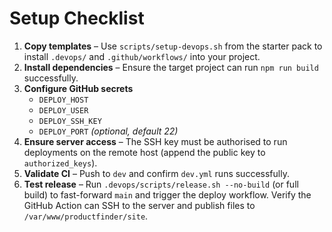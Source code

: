 # Setup Checklist

1. **Copy templates** – Use `scripts/setup-devops.sh` from the starter pack to install `.devops/` and `.github/workflows/` into your project.
2. **Install dependencies** – Ensure the target project can run `npm run build` successfully.
3. **Configure GitHub secrets**
   - `DEPLOY_HOST`
   - `DEPLOY_USER`
   - `DEPLOY_SSH_KEY`
   - `DEPLOY_PORT` *(optional, default 22)*
4. **Ensure server access** – The SSH key must be authorised to run deployments on the remote host (append the public key to `authorized_keys`).
5. **Validate CI** – Push to `dev` and confirm `dev.yml` runs successfully.
6. **Test release** – Run `.devops/scripts/release.sh --no-build` (or full build) to fast-forward `main` and trigger the deploy workflow. Verify the GitHub Action can SSH to the server and publish files to `/var/www/productfinder/site`.
